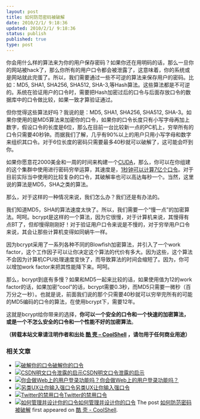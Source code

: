 ```yaml
---
layout: post
title: 如何防范密码被破解
date: 2010/2/1/ 9:18:36
updated: 2010/2/1/ 9:18:36
status: publish
published: true
type: post
---
```


你会用什么样的算法来为你的用户保存密码？如果你还在用明码的话，那么一旦你的网站被hack了，那么你所有的用户口令都会被泄露了，这意味着，你的系统或是网站就此完蛋了。所以，我们需要通过一些不可逆的算法来保存用户的密码。比如：MD5, SHA1, SHA256, SHA512, SHA-3,等Hash算法。这些算法都是不可逆的。系统在验证用户的口令时，需要把Hash加密过后的口令与后面存放口令的数据库中的口令做比较，如果一致才算验证通过。


但你觉得这些算法好吗？我说的是：MD5, SHA1, SHA256, SHA512, SHA-3。如果你使用的是MD5算法来加密你的口令，如果你的口令长度只有小写字母再加上数字，假设口令的长度是6位，那么在目前一台比较新一点的PC机上，穷举所有的口令只需要40秒钟。而据我们了解，几乎有90%以上的用户只用小写字母和数字来组织其口令。对于6位长度的密码只需要最多40秒就可以破解了，这可能会吓到你。


如果你愿意花2000美金和一周的时间来构建一个[CUDA](http://www.nvidia.com/object/cuda_home.html)，那么，你可以在你组建的这个集群中使用进行密码穷举运算，其速度是，[1秒钟可以计算7亿个口令](http://www.win.tue.nl/cccc/sha-1-challenge.html)。对于目前实际当中使用的比较复杂的口令，其破解率也可以高达每秒一个。当然，这里说的算法是MD5，SHA之类的算法。


那么，对于这样的一种情况来说，我们怎么办？我们还是有办法的。



我们知道MD5，SHA的算法速度太快了。所以，我们需要一个“慢一点”的加密算法。呵呵。bcrypt是这样的一个算法，因为它很慢，对于计算机来说，其慢得有点BT了，但却慢得刚刚好！对于验证用户口令来说是不慢的，对于穷举用户口令来说，其会让那些计算机变得如同蜗牛一样。


因为bcrypt采用了一系列各种不同的Blowfish加密算法，并引入了一个work factor，这个工作因子可以让你决定这个算法的代价有多大。因为这些，这个算法不会因为计算机CPU处理速度变快了，而导致算法的时间会缩短了。因为，你可以增加work factor来把其性能降下来。呵呵。


那么，bcrypt到底有多慢？如果和MD5一起来比较的话，如果使用值为12的work factor的话，如果加密“cool”的话，bcrypt需要0.3秒，而MD5只需要一微秒（百万分之一秒）。也就是说，前面我们说的那个只需要40秒就可以穷举完所有的可能的MD5编码的口令的算法，在使用bcrypt下，需要12年。


这就是bcrypt给你带来的选择，**你可以一个安全的口令和一个快速的加密算法，或是一个不怎么安全的口令和一个性能不好的加密算法**。



**（转载本站文章请注明作者和出处 [酷 壳 – CoolShell](https://coolshell.cn/) ，请勿用于任何商业用途）**



### 相关文章

* [![破解你的口令](https://coolshell.cn/wp-content/uploads/2011/02/passwords-150x150.png)](https://coolshell.cn/articles/3801.html)[破解你的口令](https://coolshell.cn/articles/3801.html)
* [![CSDN明文口令泄露的启示](https://coolshell.cn/wp-content/uploads/2011/12/63071edagw1doah4id8l4j-150x150.jpg)](https://coolshell.cn/articles/6193.html)[CSDN明文口令泄露的启示](https://coolshell.cn/articles/6193.html)
* [![你会做Web上的用户登录功能吗？](https://coolshell.cn/wp-content/plugins/wordpress-23-related-posts-plugin/static/thumbs/24.jpg)](https://coolshell.cn/articles/5353.html)[你会做Web上的用户登录功能吗？](https://coolshell.cn/articles/5353.html)
* [![另类UX让你输入强口令](https://coolshell.cn/wp-content/plugins/wordpress-23-related-posts-plugin/static/thumbs/20.jpg)](https://coolshell.cn/articles/3877.html)[另类UX让你输入强口令](https://coolshell.cn/articles/3877.html)
* [![Twitter的禁用口令](https://coolshell.cn/wp-content/plugins/wordpress-23-related-posts-plugin/static/thumbs/18.jpg)](https://coolshell.cn/articles/2451.html)[Twitter的禁用口令](https://coolshell.cn/articles/2451.html)
* [![如何管理并设计你的口令](https://coolshell.cn/wp-content/plugins/wordpress-23-related-posts-plugin/static/thumbs/17.jpg)](https://coolshell.cn/articles/2428.html)[如何管理并设计你的口令](https://coolshell.cn/articles/2428.html)
The post [如何防范密码被破解](https://coolshell.cn/articles/2078.html) first appeared on [酷 壳 - CoolShell](https://coolshell.cn).